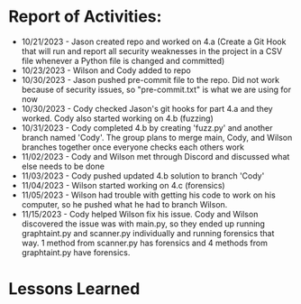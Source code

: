 # Report of Activities:
- 10/21/2023 - Jason created repo and worked on 4.a (Create a Git Hook that will run and report all security weaknesses in the project in a CSV file whenever a Python file is changed and committed)
- 10/23/2023 - Wilson and Cody added to repo
- 10/30/2023 - Jason pushed pre-commit file to the repo. Did not work because of security issues, so "pre-commit.txt" is what we are using for now
- 10/30/2023 - Cody checked Jason's git hooks for part 4.a and they worked. Cody also started working on 4.b (fuzzing)
- 10/31/2023 - Cody completed 4.b by creating 'fuzz.py' and another branch named 'Cody'. The group plans to merge main, Cody, and Wilson branches together once everyone checks each others work 
- 11/02/2023 - Cody and Wilson met through Discord and discussed what else needs to be done 
- 11/03/2023 - Cody pushed updated 4.b solution to branch 'Cody'
- 11/04/2023 - Wilson started working on 4.c (forensics)
- 11/05/2023 - Wilson had trouble with getting his code to work on his computer, so he pushed what he had to branch Wilson.
- 11/15/2023 - Cody helped Wilson fix his issue. Cody and Wilson discovered the issue was with main.py, so they ended up running graphtaint.py and scanner.py individually and running forensics that way. 1 method from scanner.py has forensics and 4 methods from graphtaint.py have forensics.
# Lessons Learned
